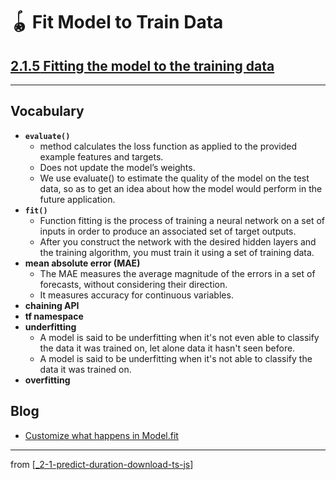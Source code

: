 # 🪀 Fit Model to Train Data

## [**2.1.5** Fitting the model to the training data](https://livebook.manning.com/book/deep-learning-with-javascript/chapter-2/63)

---

## **Vocabulary**

- **`evaluate()`**
  - method calculates the loss function as applied to the provided example features and targets.
  - Does not update the model’s weights.
  - We use evaluate() to estimate the quality of the model on the test data, so as to get an idea about how the model would perform in the future application.
- **`fit()`**
  - Function fitting is the process of training a neural network on a set of inputs in order to produce an associated set of target outputs.
  - After you construct the network with the desired hidden layers and the training algorithm, you must train it using a set of training data.
- **mean absolute error (MAE)**
  - The MAE measures the average magnitude of the errors in a set of forecasts, without considering their direction.
  - It measures accuracy for continuous variables.
- **chaining API**
- **tf namespace**
- **underfitting**
  - A model is said to be underfitting when it's not even able to classify the data it was trained on, let alone data it hasn't seen before.
  - A model is said to be underfitting when it's not able to classify the data it was trained on.
- **overfitting**

## **Blog**

- [Customize what happens in Model.fit](https://www.tensorflow.org/guide/keras/customizing_what_happens_in_fit)

<link rel="stylesheet" type="text/css" media="all" href="../../../assets/css/custom.css" />

---

from [[_2-1-predict-duration-download-ts-js]]

[//begin]: # "Autogenerated link references for markdown compatibility"
[_2-1-predict-duration-download-ts-js]: _2-1-predict-duration-download-ts-js.md "🪀 Predict TF.js Download"
[//end]: # "Autogenerated link references"
